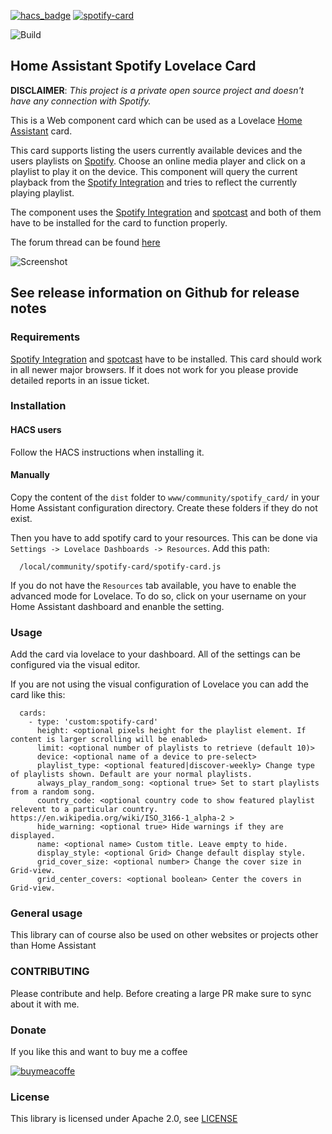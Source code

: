 [![hacs_badge](https://img.shields.io/badge/HACS-Default-orange.svg)](https://github.com/custom-components/hacs) [![spotify-card](https://img.shields.io/github/release/custom-cards/spotify-card.svg)](https://github.com/custom-cards/spotify-card)

![Build](https://github.com/FL550/spotify_card_new/workflows/Build/badge.svg)

## Home Assistant Spotify Lovelace Card

**DISCLAIMER**: *This project is a private open source project and doesn't have any connection with Spotify.*

This is a Web component card which can be used as a Lovelace [Home Assistant](https://www.home-assistant.io/lovelace/]) card.

This card supports listing the users currently available devices and the users playlists on [Spotify](https://www.spotify.com). Choose an online media player and click on a playlist to play it on the device. This component will query the current playback from the [Spotify Integration](https://www.home-assistant.io/integrations/spotify/) and tries to reflect the currently playing playlist.

The component uses the [Spotify Integration](https://www.home-assistant.io/integrations/spotify/) and [spotcast](https://github.com/fondberg/spotcast) and both of them have to be installed for the card to function properly.

The forum thread can be found [here](https://community.home-assistant.io/t/spotify-lovelace-card/103525)

![Screenshot](/spotify-card-highlight.png)

## See release information on Github for release notes

### Requirements

[Spotify Integration](https://www.home-assistant.io/integrations/spotify/) and [spotcast](https://github.com/fondberg/spotcast) have to be installed.
This card should work in all newer major browsers. If it does not work for you please provide detailed reports in an issue ticket.

### Installation

#### HACS users

Follow the HACS instructions when installing it.

#### Manually

Copy the content of the `dist` folder to `www/community/spotify_card/` in your Home Assistant configuration directory. Create these folders if they do not exist.

Then you have to add spotify card to your resources. This can be done via `Settings -> Lovelace Dashboards -> Resources`. Add this path:

```
  /local/community/spotify-card/spotify-card.js
```

If you do not have the `Resources` tab available, you have to enable the advanced mode for Lovelace. To do so, click on your username on your Home Assistant dashboard and enanble the setting.
<!-- TODO CDN
##### Latest release using cdn:
```
  - type: module
    url: >-
      https://cdn.jsdelivr.net/gh/custom-cards/spotify-card@1.25.0/dist/spotify-card.umd.js
```-->

### Usage

Add the card via lovelace to your dashboard. All of the settings can be configured via the visual editor.

If you are not using the visual configuration of Lovelace you can add the card like this:

```
  cards:
    - type: 'custom:spotify-card'
      height: <optional pixels height for the playlist element. If content is larger scrolling will be enabled>
      limit: <optional number of playlists to retrieve (default 10)>
      device: <optional name of a device to pre-select>
      playlist_type: <optional featured|discover-weekly> Change type of playlists shown. Default are your normal playlists.
      always_play_random_song: <optional true> Set to start playlists from a random song.
      country_code: <optional country code to show featured playlist relevent to a particular country. https://en.wikipedia.org/wiki/ISO_3166-1_alpha-2 >
      hide_warning: <optional true> Hide warnings if they are displayed.
      name: <optional name> Custom title. Leave empty to hide.
      display_style: <optional Grid> Change default display style.
      grid_cover_size: <optional number> Change the cover size in Grid-view.
      grid_center_covers: <optional boolean> Center the covers in Grid-view.
```

### General usage

This library can of course also be used on other websites or projects other than Home Assistant

### CONTRIBUTING

Please contribute and help. Before creating a large PR make sure to sync about it with me.

### Donate

If you like this and want to buy me a coffee

[![buymeacoffe](https://www.buymeacoffee.com/assets/img/custom_images/orange_img.png)](https://www.buymeacoffee.com/fondberg)

### License

This library is licensed under Apache 2.0, see [LICENSE](./LICENSE)
